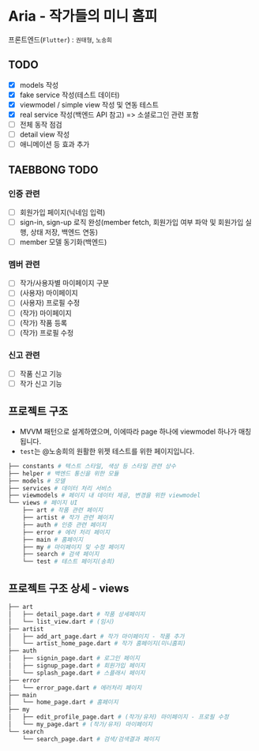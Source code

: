 # Aria - 작가들의 미니 홈피

프론트엔드(`Flutter`) : `권태형`, `노송희`

## TODO

- [x] models 작성
- [x] fake service 작성(테스트 데이터)
- [x] viewmodel / simple view 작성 및 연동 테스트
- [x] real service 작성(백엔드 API 참고) => 소셜로그인 관련 포함
- [ ] 전체 동작 점검
- [ ] detail view 작성
- [ ] 애니메이션 등 효과 추가

## TAEBBONG TODO

### 인증 관련
- [ ] 회원가입 페이지(닉네임 입력)
- [ ] sign-in, sign-up 로직 완성(member fetch, 회원가입 여부 파악 및 회원가입 실행, 상태 저장, 백엔드 연동)
- [ ] member 모델 동기화(백엔드)

### 멤버 관련
- [ ] 작가/사용자별 마이페이지 구분
- [ ] (사용자) 마이페이지
- [ ] (사용자) 프로필 수정
- [ ] (작가) 마이페이지
- [ ] (작가) 작품 등록
- [ ] (작가) 프로필 수정

### 신고 관련
- [ ] 작품 신고 기능
- [ ] 작가 신고 기능

## 프로젝트 구조

- MVVM 패턴으로 설계하였으며, 이에따라 page 하나에 viewmodel 하나가 매칭됩니다.
- `test`는 @노송희의 원활한 위젯 테스트를 위한 페이지입니다.

```bash
├── constants # 텍스트 스타일, 색상 등 스타일 관련 상수
├── helper # 백엔드 통신을 위한 모듈
├── models # 모델
├── services # 데이터 처리 서비스
├── viewmodels # 페이지 내 데이터 제공, 변경을 위한 viewmodel
└── views # 페이지 UI
    ├── art # 작품 관련 페이지
    ├── artist # 작가 관련 페이지
    ├── auth # 인증 관련 페이지
    ├── error # 에러 처리 페이지
    ├── main # 홈페이지
    ├── my # 마이페이지 및 수정 페이지
    ├── search # 검색 페이지
    └── test # 테스트 페이지(송희)
```

## 프로젝트 구조 상세 - views

```bash
├── art
│   ├── detail_page.dart # 작품 상세페이지
│   └── list_view.dart # (임시)
├── artist
│   ├── add_art_page.dart # 작가 마이페이지 - 작품 추가
│   └── artist_home_page.dart # 작가 홈페이지(미니홈피)
├── auth
│   ├── signin_page.dart # 로그인 페이지
│   ├── signup_page.dart # 회원가입 페이지
│   └── splash_page.dart # 스플래시 페이지
├── error
│   └── error_page.dart # 에러처리 페이지
├── main
│   └── home_page.dart # 홈페이지
├── my
│   ├── edit_profile_page.dart # (작가/유저) 마이페이지 - 프로필 수정
│   └── my_page.dart # (작가/유저) 마이페이지
└── search
    └── search_page.dart # 검색/검색결과 페이지
```